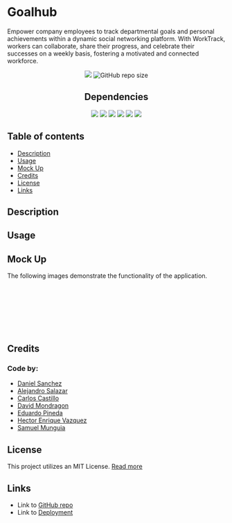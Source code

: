 # Goalhub <!-- omit in toc -->
Empower company employees to track departmental goals and personal achievements within a dynamic social networking platform. With WorkTrack, workers can collaborate, share their progress, and celebrate their successes on a weekly basis, fostering a motivated and connected workforce.

<div align="center">
<img src="https://img.shields.io/badge/License-MIT-blue"></img>
<img alt="GitHub repo size" src="https://img.shields.io/github/repo-size/mondragonSaiz/GoalHub?color=lightblue">
</div>

<div align="center"> <h2>Dependencies</h2> </div>

<div align="center"> 
    <img src="https://img.shields.io/badge/-React-blue"><img>
    <img src="https://img.shields.io/badge/-Apollo_server-purple"><img>
    <img src="https://img.shields.io/badge/-Tailwind-darkblue"><img>
    <img src="https://img.shields.io/badge/-Mongoose-green"><img>
    <img src="https://img.shields.io/badge/-GraphQL-orange"><img>
    <img src="https://img.shields.io/badge/-JSON_Web_Token-red"><img>
</div>

## Table of contents <!-- omit in toc -->

- [Description](#description)
- [Usage](#usage)
- [Mock Up](#mock-up)
- [Credits](#credits)
- [License](#license)
- [Links](#links)

## Description

## Usage

## Mock Up
The following images demonstrate the functionality of the application.
<div align="center">
        <h2></h2>
    <img src="" alt=""></img>
        <h2></h2>
    <img src="" alt=""></img>
        <h2></h2>
    <img src="" alt=""></img>
        <h2></h2>
    <img src="" alt=""></img>
</div>

## Credits
### Code by: <!-- omit in toc -->
<!-- TODO: Add GitHub profiles -->
- [Daniel Sanchez](https://github.com/Morkendi)
- [Alejandro Salazar](https://github.com/Alexslzr)
- [Carlos Castillo]()
- [David Mondragon](https://github.com/mondragonSaiz)
- [Eduardo Pineda](https://github.com/EduardoPinedaH)
- [Hector Enrique Vazquez]()
- [Samuel Munguia]()

## License

This project utilizes an MIT License. [Read more](https://choosealicense.com/licenses/mit/)

## Links
<!-- TODO: Add links -->
- Link to [GitHub repo](https://github.com/mondragonSaiz/GoalHub)
- Link to [Deployment]()